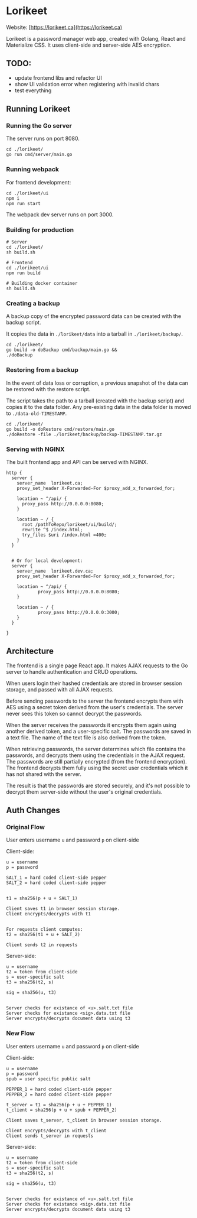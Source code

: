# Lorikeet

Website: [https://lorikeet.ca](https://lorikeet.ca)

Lorikeet is a password manager web app, created with Golang, React and Materialize CSS. It uses client-side and server-side AES encryption.

## TODO:
- update frontend libs and refactor UI
- show UI validation error when registering with invalid chars
- test everything

## Running Lorikeet

### Running the Go server

The server runs on port 8080.
```
cd ./lorikeet/
go run cmd/server/main.go
```

### Running webpack
For frontend development:
```
cd ./lorikeet/ui
npm i
npm run start
```

The webpack dev server runs on port 3000.

### Building for production
```
# Server
cd ./lorikeet/
sh build.sh

# Frontend
cd ./lorikeet/ui
npm run build

# Building docker container
sh build.sh
```

### Creating a backup
A backup copy of the encrypted password data can be created with the backup script.

It copies the data in `./lorikeet/data` into a tarball in `./lorikeet/backup/`.

```
cd ./lorikeet/
go build -o doBackup cmd/backup/main.go &&
./doBackup
```

### Restoring from a backup
In the event of data loss or corruption, a previous snapshot of the data can be restored with the restore script.

The script takes the path to a tarball (created with the backup script) and copies it to the data folder. 
Any pre-existing data in the data folder  is moved to `./data-old-TIMESTAMP`.

```
cd ./lorikeet/
go build -o doRestore cmd/restore/main.go
./doRestore -file ./lorikeet/backup/backup-TIMESTAMP.tar.gz
```

### Serving with NGINX
The built frontend app and API can be served with NGINX.

```
http {
  server {
    server_name  lorikeet.ca;
    proxy_set_header X-Forwarded-For $proxy_add_x_forwarded_for;

    location ~ ^/api/ {
      proxy_pass http://0.0.0.0:8080;
    }

    location ~ / {
      root /pathToRepo/lorikeet/ui/build/;
      rewrite ^$ /index.html;
      try_files $uri /index.html =400;
    }
  }


  # Or for local development:
  server {
    server_name  lorikeet.dev.ca;
    proxy_set_header X-Forwarded-For $proxy_add_x_forwarded_for;

    location ~ ^/api/ {
            proxy_pass http://0.0.0.0:8080;
    }

    location ~ / {
            proxy_pass http://0.0.0.0:3000;
    }
  }

}
```


## Architecture
The frontend is a single page React app. It makes AJAX requests to the Go server to handle authentication and CRUD operations.

When users login their hashed credentials are stored in browser session storage, and passed with all AJAX requests.

Before sending passwords to the server the frontend encrypts them with AES using a secret token derived from the user's credentials.
The server never sees this token so cannot decrypt the passwords.

When the server receives the passwords it encrypts them again using another derived token, and a user-specific salt.
The passwords are saved in a text file. The name of the text file is also derived from the token.

When retrieving passwords, the server determines which file contains the passwords, and decrypts them using the credentials in the AJAX request.
The passwords are still partially encrypted (from the frontend encryption). The frontend decrypts them fully using the secret user credentials which it has not shared with the server.

The result is that the passwords are stored securely, and it's not possible to decrypt them server-side without the user's original credentials.

## Auth Changes

### Original Flow
User enters username `u` and password `p` on client-side

Client-side:
```
u = username
p = password

SALT_1 = hard coded client-side pepper
SALT_2 = hard coded client-side pepper


t1 = sha256(p + u + SALT_1)

Client saves t1 in browser session storage.
Client encrypts/decrypts with t1


For requests client computes:
t2 = sha256(t1 + u + SALT_2)

Client sends t2 in requests
```

Server-side:
```
u = username
t2 = token from client-side
s = user-specific salt
t3 = sha256(t2, s)

sig = sha256(u, t3)


Server checks for existance of <u>.salt.txt file
Server checks for existance <sig>.data.txt file
Server encrypts/decrypts document data using t3
```


### New Flow
User enters username `u` and password `p` on client-side

Client-side:
```
u = username
p = password
spub = user specific public salt

PEPPER_1 = hard coded client-side pepper
PEPPER_2 = hard coded client-side pepper

t_server = t1 = sha256(p + u + PEPPER_1)
t_client = sha256(p + u + spub + PEPPER_2)

Client saves t_server, t_client in browser session storage.

Client encrypts/decrypts with t_client
Client sends t_server in requests
```

Server-side:
```
u = username
t2 = token from client-side
s = user-specific salt
t3 = sha256(t2, s)

sig = sha256(u, t3)


Server checks for existance of <u>.salt.txt file
Server checks for existance <sig>.data.txt file
Server encrypts/decrypts document data using t3
```

